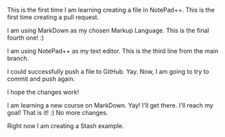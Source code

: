 This is the first time I am learning creating a file in NotePad++. This is the first time creating a pull request.


I am using MarkDown as my chosen Markup Language. This is the final fourth one! :)


I am using NotePad++ as my text editor. This is the third line from the main branch.

I could successfully push a file to GitHub. Yay. Now, I am going to try to commit and push again. 

I hope the changes work! 


I am learning a new course on MarkDown. Yay! I'll get there. I'll reach my goal! That is it! :)
No more changes.

Right now I am creating a Stash example.